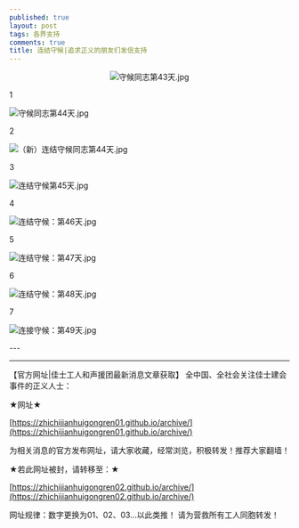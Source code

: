 ```yaml
---
published: true
layout: post
tags: 各界支持
comments: true
title: 连结守候|追求正义的朋友们发信支持
---
```

<p align= "center">

<img src="https://i.loli.net/2018/09/15/5b9c9d83963c0.jpg" alt="守候同志第43天.jpg" title="守候同志第43天.jpg" />

1

<img src="https://i.loli.net/2018/09/15/5b9c9d7d8f119.jpg" alt="守候同志第44天.jpg" title="守候同志第44天.jpg" />

2

<img src="https://i.loli.net/2018/09/15/5b9c9d82ae9e5.jpg" alt="（新）连结守候同志第44天.jpg" title="（新）连结守候同志第44天.jpg" />

3

<img src="https://i.loli.net/2018/09/15/5b9c9d9805f68.jpg" alt="连结守候第45天.jpg" title="连结守候第45天.jpg" />

4

<img src="https://i.loli.net/2018/09/15/5b9c9d85cd830.jpg" alt="连结守候：第46天.jpg" title="连结守候：第46天.jpg" />

5

<img src="https://i.loli.net/2018/09/15/5b9c9d8558304.jpg" alt="连结守候：第47天.jpg" title="连结守候：第47天.jpg" />

6

<img src="https://i.loli.net/2018/09/15/5b9c9d8639067.jpg" alt="连结守候：第48天.jpg" title="连结守候：第48天.jpg" />

7

<img src="https://i.loli.net/2018/09/15/5b9c9d73b1e5b.jpg" alt="连接守候：第49天.jpg" title="连接守候：第49天.jpg" />

</p>
---

---

【官方网址|佳士工人和声援团最新消息文章获取】
全中国、全社会关注佳士建会事件的正义人士：

★网址★

[https://zhichijianhuigongren01.github.io/archive/](https://zhichijianhuigongren01.github.io/archive/)

为相关消息的官方发布网址，请大家收藏，经常浏览，积极转发！推荐大家翻墙！

★若此网址被封，请转移至：★

[https://zhichijianhuigongren02.github.io/archive/](https://zhichijianhuigongren02.github.io/archive/)

网址规律：数字更换为01、02、03...以此类推！
请为营救所有工人同胞转发！
